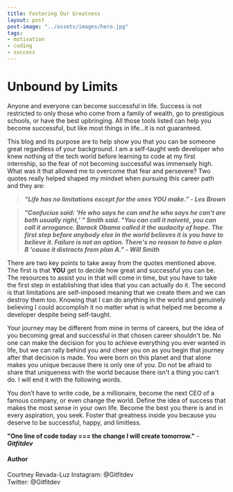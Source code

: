 ```yaml
---
title: Fostering Our Greatness
layout: post
post-image: "../assets/images/hero.jpg"
tags:
- motivation
- coding
- success
---
```


# Unbound by Limits

Anyone and everyone can become successful in life. Success is not restricted to only those who come from a family of wealth, go to prestigious schools, or have the best upbringing. All those tools listed can help you become successful, but like most things in life...it is not guaranteed.

This blog and its purpose are to help show you that you can be someone great regardless of your background. I am a self-taught web developer who knew nothing of the tech world before learning to code at my first internship, so the fear of not becoming successful was immensely high. What was it that allowed me to overcome that fear and persevere? Two quotes really helped shaped my mindset when pursuing this career path and they are:

>***“Life has no limitations except for the ones YOU make.” - Les Brown***

>***"Confucius said: 'He who says he can and he who says he can't are both usually right,' " Smith said. "You can call it naiveté, you can call it arrogance. Barack Obama called it the audacity of hope. The first step before anybody else in the world believes it is you have to believe it. Failure is not an option. There's no reason to have a plan B 'cause it distracts from plan A." - Will Smith***

There are two key points to take away from the quotes mentioned above. The first is that **YOU** get to decide how great and successful you can be. The resources to assist you in that will come in time, but you have to take the first step in establishing that idea that you can actually do it. The second is that limitations are self-imposed meaning that we create them and we can destroy them too. Knowing that I can do anything in the world and genuinely believing I could accomplish it no matter what is what helped me become a developer despite being self-taught.

Your journey may be different from mine in terms of careers, but the idea of you becoming great and successful in that chosen career shouldn't be. No one can make the decision for you to achieve everything you ever wanted in life, but we can rally behind you and cheer you on as you begin that journey after that decision is made. You were born on this planet and that alone makes you unique because there is only one of you. Do not be afraid to share that uniqueness with the world because there isn't a thing you can't do. I will end it with the following words.

You don’t have to write code, be a millionaire, become the next CEO of a famous company, or even change the world. Define the idea of success that makes the most sense in your own life. Become the best you there is and in every aspiration, you seek. Foster that greatness inside you because you deserve to be successful, happy, and limitless.

**"One line of code today === the change I will create tomorrow."** - ***Gitfitdev***

#### Author

Courtney Revada-Luz
Instagram: @Gitfitdev  
Twitter: @Gitfitdev